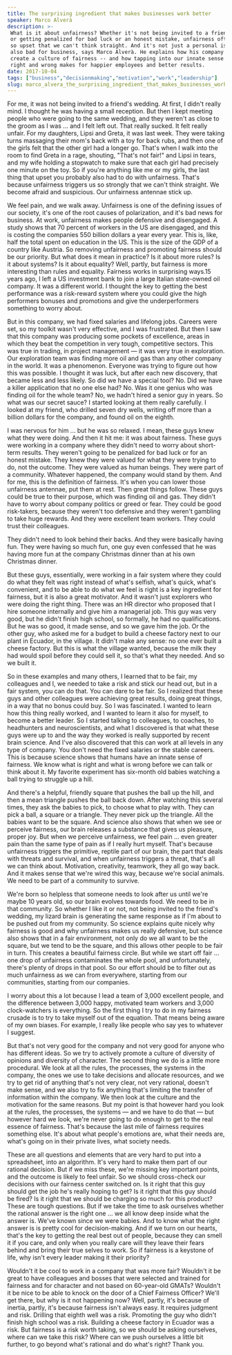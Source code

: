 ```yaml
---
title: The surprising ingredient that makes businesses work better
speaker: Marco Alverà
description: >-
 What is it about unfairness? Whether it's not being invited to a friend's wedding
 or getting penalized for bad luck or an honest mistake, unfairness often makes us
 so upset that we can't think straight. And it's not just a personal issue -- it's
 also bad for business, says Marco Alverà. He explains how his company works to
 create a culture of fairness -- and how tapping into our innate sense of what's
 right and wrong makes for happier employees and better results.
date: 2017-10-04
tags: ["business","decisionmaking","motivation","work","leadership"]
slug: marco_alvera_the_surprising_ingredient_that_makes_businesses_work_better
---
```


For me, it was not being invited to a friend's wedding. At first, I didn't really mind. I
thought he was having a small reception. But then I kept meeting people who were going to
the same wedding, and they weren't as close to the groom as I was ... and I felt left out.
That really sucked. It felt really unfair. For my daughters, Lipsi and Greta, it was last
week. They were taking turns massaging their mom's back with a toy for back rubs, and then
one of the girls felt that the other girl had a longer go. That's when I walk into the
room to find Greta in a rage, shouting, "That's not fair!" and Lipsi in tears, and my wife
holding a stopwatch to make sure that each girl had precisely one minute on the toy. So if
you're anything like me or my girls, the last thing that upset you probably also had to do
with unfairness. That's because unfairness triggers us so strongly that we can't think
straight. We become afraid and suspicious. Our unfairness antennae stick
up.

We feel pain, and we walk away. Unfairness is one of the defining issues of our society,
it's one of the root causes of polarization, and it's bad news for business. At work,
unfairness makes people defensive and disengaged. A study shows that 70 percent of workers
in the US are disengaged, and this is costing the companies 550 billion dollars a year
every year. This is, like, half the total spent on education in the US. This is the size
of the GDP of a country like Austria. So removing unfairness and promoting fairness should
be our priority. But what does it mean in practice? Is it about more rules? Is it about
systems? Is it about equality? Well, partly, but fairness is more interesting than rules
and equality. Fairness works in surprising ways.15 years ago, I left a US investment bank
to join a large Italian state-owned oil company. It was a different world. I thought the
key to getting the best performance was a risk-reward system where you could give the high
performers bonuses and promotions and give the underperformers something to worry
about.

But in this company, we had fixed salaries and lifelong jobs. Careers were set, so my
toolkit wasn't very effective, and I was frustrated. But then I saw that this company was
producing some pockets of excellence, areas in which they beat the competition in very
tough, competitive sectors. This was true in trading, in project management — it was very
true in exploration. Our exploration team was finding more oil and gas than any other
company in the world. It was a phenomenon. Everyone was trying to figure out how this was
possible. I thought it was luck, but after each new discovery, that became less and less
likely. So did we have a special tool? No. Did we have a killer application that no one
else had? No. Was it one genius who was finding oil for the whole team? No, we hadn't
hired a senior guy in years. So what was our secret sauce? I started looking at them really
carefully. I looked at my friend, who drilled seven dry wells, writing off more than a
billion dollars for the company, and found oil on the eighth.

I was nervous for him ... but he was so relaxed. I mean, these guys knew what they were
doing. And then it hit me: it was about fairness. These guys were working in a company
where they didn't need to worry about short-term results. They weren't going to be
penalized for bad luck or for an honest mistake. They knew they were valued for what they
were trying to do, not the outcome. They were valued as human beings. They were part of a
community. Whatever happened, the company would stand by them. And for me, this is the
definition of fairness. It's when you can lower those unfairness antennae, put them at
rest. Then great things follow. These guys could be true to their purpose, which was
finding oil and gas. They didn't have to worry about company politics or greed or fear.
They could be good risk-takers, because they weren't too defensive and they weren't
gambling to take huge rewards. And they were excellent team workers. They could trust
their colleagues.

They didn't need to look behind their backs. And they were basically having fun. They were
having so much fun, one guy even confessed that he was having more fun at the company
Christmas dinner than at his own Christmas dinner.

But these guys, essentially, were working in a fair system where they could do what they
felt was right instead of what's selfish, what's quick, what's convenient, and to be able
to do what we feel is right is a key ingredient for fairness, but it is also a great
motivator. And it wasn't just explorers who were doing the right thing. There was an HR
director who proposed that I hire someone internally and give him a managerial job. This
guy was very good, but he didn't finish high school, so formally, he had no
qualifications. But he was so good, it made sense, and so we gave him the job. Or the
other guy, who asked me for a budget to build a cheese factory next to our plant in
Ecuador, in the village. It didn't make any sense: no one ever built a cheese factory. But
this is what the village wanted, because the milk they had would spoil before they could
sell it, so that's what they needed. And so we built it.

So in these examples and many others, I learned that to be fair, my colleagues and I, we
needed to take a risk and stick our head out, but in a fair system, you can do that. You
can dare to be fair. So I realized that these guys and other colleagues were achieving
great results, doing great things, in a way that no bonus could buy. So I was fascinated.
I wanted to learn how this thing really worked, and I wanted to learn it also for myself,
to become a better leader. So I started talking to colleagues, to coaches, to headhunters
and neuroscientists, and what I discovered is that what these guys were up to and the way
they worked is really supported by recent brain science. And I've also discovered that
this can work at all levels in any type of company. You don't need the fixed salaries or
the stable careers. This is because science shows that humans have an innate sense of
fairness. We know what is right and what is wrong before we can talk or think about it. My
favorite experiment has six-month old babies watching a ball trying to struggle up a
hill.

And there's a helpful, friendly square that pushes the ball up the hill, and then a mean
triangle pushes the ball back down. After watching this several times, they ask the babies
to pick, to choose what to play with. They can pick a ball, a square or a triangle. They
never pick up the triangle. All the babies want to be the square. And science also shows
that when we see or perceive fairness, our brain releases a substance that gives us
pleasure, proper joy. But when we perceive unfairness, we feel pain ... even greater pain
than the same type of pain as if I really hurt myself. That's because unfairness triggers
the primitive, reptile part of our brain, the part that deals with threats and survival,
and when unfairness triggers a threat, that's all we can think about. Motivation,
creativity, teamwork, they all go way back. And it makes sense that we're wired this way,
because we're social animals. We need to be part of a community to survive.

We're born so helpless that someone needs to look after us until we're maybe 10 years old,
so our brain evolves towards food. We need to be in that community. So whether I like it
or not, not being invited to the friend's wedding, my lizard brain is generating the same
response as if I'm about to be pushed out from my community. So science explains quite
nicely why fairness is good and why unfairness makes us really defensive, but science also
shows that in a fair environment, not only do we all want to be the square, but we tend to
be the square, and this allows other people to be fair in turn. This creates a beautiful
fairness circle. But while we start off fair ... one drop of unfairness contaminates the
whole pool, and unfortunately, there's plenty of drops in that pool. So our effort should
be to filter out as much unfairness as we can from everywhere, starting from our
communities, starting from our companies.

I worry about this a lot because I lead a team of 3,000 excellent people, and the
difference between 3,000 happy, motivated team workers and 3,000 clock-watchers is
everything. So the first thing I try to do in my fairness crusade is to try to take myself
out of the equation. That means being aware of my own biases. For example, I really like
people who say yes to whatever I suggest.

But that's not very good for the company and not very good for anyone who has different
ideas. So we try to actively promote a culture of diversity of opinions and diversity of
character. The second thing we do is a little more procedural. We look at all the rules,
the processes, the systems in the company, the ones we use to take decisions and allocate
resources, and we try to get rid of anything that's not very clear, not very rational,
doesn't make sense, and we also try to fix anything that's limiting the transfer of
information within the company. We then look at the culture and the motivation for the
same reasons. But my point is that however hard you look at the rules, the processes, the
systems — and we have to do that — but however hard we look, we're never going to do
enough to get to the real essence of fairness. That's because the last mile of fairness
requires something else. It's about what people's emotions are, what their needs are,
what's going on in their private lives, what society needs.

These are all questions and elements that are very hard to put into a spreadsheet, into an
algorithm. It's very hard to make them part of our rational decision. But if we miss
these, we're missing key important points, and the outcome is likely to feel unfair. So we
should cross-check our decisions with our fairness center switched on. Is it right that
this guy should get the job he's really hoping to get? Is it right that this guy should be
fired? Is it right that we should be charging so much for this product? These are tough
questions. But if we take the time to ask ourselves whether the rational answer is the
right one ... we all know deep inside what the answer is. We've known since we were
babies. And to know what the right answer is is pretty cool for decision-making. And if we
turn on our hearts, that's the key to getting the real best out of people, because they
can smell it if you care, and only when you really care will they leave their fears behind
and bring their true selves to work. So if fairness is a keystone of life, why isn't every
leader making it their priority?

Wouldn't it be cool to work in a company that was more fair? Wouldn't it be great to have
colleagues and bosses that were selected and trained for fairness and for character and
not based on 60-year-old GMATs? Wouldn't it be nice to be able to knock on the door of a
Chief Fairness Officer? We'll get there, but why is it not happening now? Well, partly,
it's because of inertia, partly, it's because fairness isn't always easy. It requires
judgment and risk. Drilling that eighth well was a risk. Promoting the guy who didn't
finish high school was a risk. Building a cheese factory in Ecuador was a risk. But
fairness is a risk worth taking, so we should be asking ourselves, where can we take this
risk? Where can we push ourselves a little bit further, to go beyond what's rational and
do what's right? Thank you.

<!--
ad_duration=3.33
comment_count=29
event="TED@BCG Milan"
external_start_time=0
intro_duration=11.82
is_subtitle_required="False"
is_talk_featured="True"
language="en"
language_swap="False"
native_language="en"
number_of_related_talks=6
number_of_speakers=1
number_of_subtitled_videos=16
number_of_tags=5
number_of_talk_download_languages=16
number_of_talk_more_resources=0
number_of_talk_recommendations=0
number_of_talks_take_actions=0
post_ad_duration=0.83
published_timestamp="2018-02-13 15:53:17"
recording_date="2017-10-04"
speaker_description="Businessman, fairness crusader"
speaker_is_published=1
speaker_name="Marco Alverà"
talk_name="The surprising ingredient that makes businesses work better"
talks_tags=["business","decisionmaking","motivation","work","leadership"]
url_audio="https://download.ted.com/talks/MarcoAlvera_2017S.mp3?apikey=acme-roadrunner"
url_photo_speaker="https://pe.tedcdn.com/images/ted/67f9713f585a7700f53407907b4b9eaf02101ae5_254x191.jpg"
url_photo_talk="https://s3.amazonaws.com/talkstar-photos/uploads/2637bf80-b92a-4bcb-9381-7f140b49077d/MarcoAlvera_2017S-embed.jpg"
url_webpage="https://www.ted.com/talks/marco_alvera_the_surprising_ingredient_that_makes_businesses_work_better"
video_type_name="TED Institute Talk"
-->